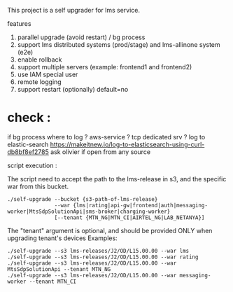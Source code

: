 

This project is a self upgrader for lms service.

features
1. parallel upgrade (avoid restart) / bg process
2. support lms distributed systems (prod/stage) and lms-allinone system (e2e)
3. enable rollback
4. support multiple servers (example: frontend1 and frontend2)
5. use IAM special user
6. remote logging
7. support restart (optionally) default=no


# check :
if bg process where to log ? aws-service ? tcp dedicated srv ?
log to elastic-search https://makeitnew.io/log-to-elasticsearch-using-curl-db8bf8ef2785
ask olivier if open from any source

script execution :

The script need to accept the path to the lms-release in s3, and the specific war from this bucket.

```
./self-upgrade --bucket {s3-path-of-lms-release} 
               --war {lms|rating|api-gw|frontend|auth|messaging-worker|MtsSdpSolutionApi|sms-broker|charging-worker} 
               [--tenant {MTN_NG|MTN_CI|AIRTEL_NG|LAB_NETANYA}]
```

The "tenant" argument is optional, and should be provided ONLY when upgrading tenant's devices 
Examples:
```
./self-upgrade --s3 lms-releases/J2/OD/L15.00.00 --war lms
./self-upgrade --s3 lms-releases/J2/OD/L15.00.00 --war rating
./self-upgrade --s3 lms-releases/J2/OD/L15.00.00 --war MtsSdpSolutionApi --tenant MTN_NG
./self-upgrade --s3 lms-releases/J2/OD/L15.00.00 --war messaging-worker --tenant MTN_CI
```


